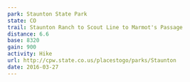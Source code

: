 ```yaml
---
park: Staunton State Park
state: CO
trail: Staunton Ranch to Scout Line to Marmot's Passage
distance: 6.6
base: 8320
gain: 900
activity: Hike
url: http://cpw.state.co.us/placestogo/parks/Staunton
date: 2016-03-27
---
```

